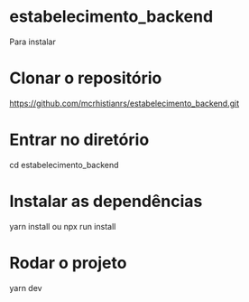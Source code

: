# estabelecimento_backend
Para instalar 
# Clonar o repositório 
https://github.com/mcrhistianrs/estabelecimento_backend.git

# Entrar no diretório 
cd estabelecimento_backend

# Instalar as dependências
yarn install ou npx run install

# Rodar o projeto
yarn dev






